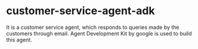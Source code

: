 # customer-service-agent-adk
It is a customer service agent, which responds to queries made by the customers through email. Agent Development Kit by google is used to build this agent.
